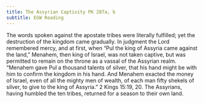 ```yaml
---
title: The Assyrian Captivity PK 287a, b
subtitle: EGW Reading
---
```


The words spoken against the apostate tribes were literally fulfilled; yet the destruction of the kingdom came gradually. In judgment the Lord remembered mercy, and at first, when “Pul the king of Assyria came against the land,” Menahem, then king of Israel, was not taken captive, but was permitted to remain on the throne as a vassal of the Assyrian realm. “Menahem gave Pul a thousand talents of silver, that his hand might be with him to confirm the kingdom in his hand. And Menahem exacted the money of Israel, even of all the mighty men of wealth, of each man fifty shekels of silver, to give to the king of Assyria.” 2 Kings 15:19, 20. The Assyrians, having humbled the ten tribes, returned for a season to their own land.